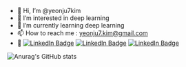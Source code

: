 - 👋 Hi, I’m @yeonju7kim
- 👀 I’m interested in deep learning
- 🌱 I’m currently learning deep learning
- 📫 How to reach me : yeonju7.kim@gmail.com
- 💞️ [![LinkedIn Badge](https://img.shields.io/badge/-Blog-5220b1?style=flat&logo=Github&link=https://yeonju7kim.github.io/)](https://yeonju7kim.github.io/) [![LinkedIn Badge](http://img.shields.io/badge/-Velog-20C997?style=flat&logo=Velog&link=https://yeonju7kim.github.io/)](https://velog.io/@yeonju7kim/)  [![LinkedIn Badge](http://img.shields.io/badge/-LinkedIn-0072b1?style=flat&logo=linkedin&link=https://www.linkedin.com/in/kim-yeonju-37a13b22a/)](https://www.linkedin.com/in/kim-yeonju-37a13b22a/)   

<!---
yeonju7kim/yeonju7kim is a ✨ special ✨ repository because its `README.md` (this file) appears on your GitHub profile.
You can click the Preview link to take a look at your changes.
--->

![Anurag's GitHub stats](https://github-readme-stats.vercel.app/api?username=yeonju7kim&show_icons=true&theme=radical)

<!---
[![Velog Badge](http://img.shields.io/badge/-Velog-20c997?style=flat&link=본인주소)](본인주소)
--->

